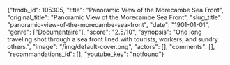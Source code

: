 {"tmdb_id": 105305, "title": "Panoramic View of the Morecambe Sea Front", "original_title": "Panoramic View of the Morecambe Sea Front", "slug_title": "panoramic-view-of-the-morecambe-sea-front", "date": "1901-01-01", "genre": ["Documentaire"], "score": "2.5/10", "synopsis": "One long traveling shot through a sea front lined with tourists, workers, and sundry others.", "image": "/img/default-cover.png", "actors": [], "comments": [], "recommandations_id": [], "youtube_key": "notfound"}